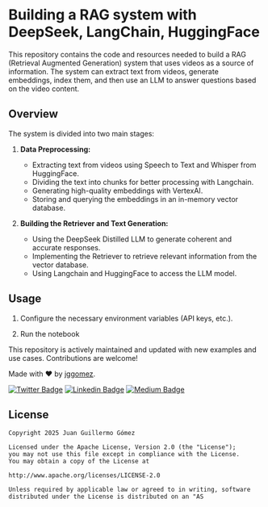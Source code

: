 # Building a RAG system with DeepSeek, LangChain, HuggingFace

This repository contains the code and resources needed to build a RAG (Retrieval Augmented Generation) system that uses videos as a source of information. The system can extract text from videos, generate embeddings, index them, and then use an LLM to answer questions based on the video content.

## Overview

The system is divided into two main stages:

1.  **Data Preprocessing:**
    *   Extracting text from videos using Speech to Text and Whisper from HuggingFace.
    *   Dividing the text into chunks for better processing with Langchain.
    *   Generating high-quality embeddings with VertexAI.
    *   Storing and querying the embeddings in an in-memory vector database.

2.  **Building the Retriever and Text Generation:**
    *   Using the DeepSeek Distilled LLM to generate coherent and accurate responses.
    *   Implementing the Retriever to retrieve relevant information from the vector database.
    *   Using Langchain and HuggingFace to access the LLM model.

## Usage

1.  Configure the necessary environment variables (API keys, etc.).

2.  Run the notebook

This repository is actively maintained and updated with new examples and use cases. Contributions are welcome!

Made with ❤ by  [jggomez](https://devhack.co).

[![Twitter Badge](https://img.shields.io/badge/-@jggomezt-1ca0f1?style=flat-square&labelColor=1ca0f1&logo=twitter&logoColor=white&link=https://twitter.com/jggomezt)](https://twitter.com/jggomezt)
[![Linkedin Badge](https://img.shields.io/badge/-jggomezt-blue?style=flat-square&logo=Linkedin&logoColor=white&link=https://www.linkedin.com/in/jggomezt/)](https://www.linkedin.com/in/jggomezt/)
[![Medium Badge](https://img.shields.io/badge/-@jggomezt-03a57a?style=flat-square&labelColor=000000&logo=Medium&link=https://medium.com/@jggomezt)](https://medium.com/@jggomezt)

## License

    Copyright 2025 Juan Guillermo Gómez

    Licensed under the Apache License, Version 2.0 (the "License");
    you may not use this file except in compliance with the License.
    You may obtain a copy of the License at

    http://www.apache.org/licenses/LICENSE-2.0

    Unless required by applicable law or agreed to in writing, software
    distributed under the License is distributed on an "AS 
